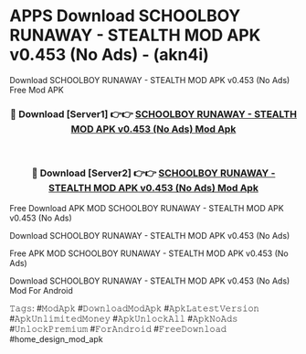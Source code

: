 # APPS Download SCHOOLBOY RUNAWAY - STEALTH MOD APK v0.453 (No Ads) - (akn4i)
Download SCHOOLBOY RUNAWAY - STEALTH MOD APK v0.453 (No Ads) Free Mod APK

<div align="center">
<h3>🔴 Download [Server1] 👉👉 <a href="https://apk-comot.site?title=SCHOOLBOY_RUNAWAY_-_STEALTH_MOD_APK_v0.453_(No_Ads)">SCHOOLBOY RUNAWAY - STEALTH MOD APK v0.453 (No Ads) Mod Apk</a></h3><br>

<h3>🔴 Download [Server2] 👉👉 <a href="https://apk-comot.site?title=SCHOOLBOY_RUNAWAY_-_STEALTH_MOD_APK_v0.453_(No_Ads)">SCHOOLBOY RUNAWAY - STEALTH MOD APK v0.453 (No Ads) Mod Apk</a></h3>
</div>


Free Download APK MOD SCHOOLBOY RUNAWAY - STEALTH MOD APK v0.453 (No Ads)

Download SCHOOLBOY RUNAWAY - STEALTH MOD APK v0.453 (No Ads) 

Free APK MOD SCHOOLBOY RUNAWAY - STEALTH MOD APK v0.453 (No Ads) 

Download SCHOOLBOY RUNAWAY - STEALTH MOD APK v0.453 (No Ads) Mod For Android

𝚃𝚊𝚐𝚜: #𝙼𝚘𝚍𝙰𝚙𝚔 #𝙳𝚘𝚠𝚗𝚕𝚘𝚊𝚍𝙼𝚘𝚍𝙰𝚙𝚔 #𝙰𝚙𝚔𝙻𝚊𝚝𝚎𝚜𝚝𝚅𝚎𝚛𝚜𝚒𝚘𝚗 #𝙰𝚙𝚔𝚄𝚗𝚕𝚒𝚖𝚒𝚝𝚎𝚍𝙼𝚘𝚗𝚎𝚢 #𝙰𝚙𝚔𝚄𝚗𝚕𝚘𝚌𝚔𝙰𝚕𝚕 #𝙰𝚙𝚔𝙽𝚘𝙰𝚍𝚜 #𝚄𝚗𝚕𝚘𝚌𝚔𝙿𝚛𝚎𝚖𝚒𝚞𝚖 #𝙵𝚘𝚛𝙰𝚗𝚍𝚛𝚘𝚒𝚍 #𝙵𝚛𝚎𝚎𝙳𝚘𝚠𝚗𝚕𝚘𝚊𝚍 #home_design_mod_apk